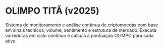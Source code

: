 
# OLIMPO TITÃ (v2025)
Sistema de monitoramento e análise contínua de criptomoedas com base em sinais técnicos, volume, sentimento e estrutura de mercado.
Executa varreduras em ciclo contínuo e calcula a pontuação OLIMPO para cada ativo.
